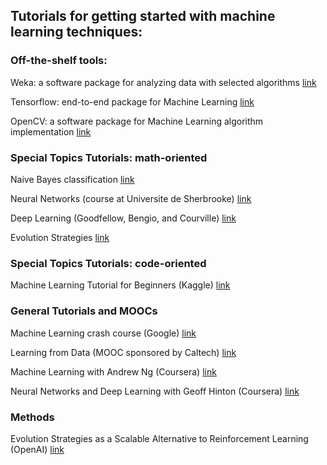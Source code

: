 ## Tutorials for getting started with machine learning techniques:

### Off-the-shelf tools:

Weka: a software package for analyzing data with selected algorithms   [link](https://www.cs.waikato.ac.nz/ml/weka/)  

Tensorflow: end-to-end package for Machine Learning  [link](https://www.tensorflow.org/)  

OpenCV: a software package for Machine Learning algorithm implementation  [link](https://opencv.org/)


### Special Topics Tutorials: math-oriented  

Naive Bayes classification  [link](https://www.machinelearningplus.com/predictive-modeling/how-naive-bayes-algorithm-works-with-example-and-full-code/)  

Neural Networks (course at Universite de Sherbrooke)  [link](https://www.youtube.com/playlist?list=PL6Xpj9I5qXYEcOhn7TqghAJ6NAPrNmUBH)  

Deep Learning (Goodfellow, Bengio, and Courville)  [link](http://www.deeplearningbook.org/)

Evolution Strategies  [link](https://lilianweng.github.io/lil-log/2019/09/05/evolution-strategies.html)


### Special Topics Tutorials: code-oriented  

Machine Learning Tutorial for Beginners (Kaggle)  [link](https://www.kaggle.com/kanncaa1/machine-learning-tutorial-for-beginners)

### General Tutorials and MOOCs  

Machine Learning crash course (Google)  [link](https://developers.google.com/machine-learning/crash-course/)  

Learning from Data (MOOC sponsored by Caltech)  [link](https://work.caltech.edu/telecourse.html)  

Machine Learning with Andrew Ng (Coursera)  [link](https://www.coursera.org/learn/machine-learning)

Neural Networks and Deep Learning with Geoff Hinton (Coursera)  [link](https://www.coursera.org/learn/neural-networks-deep-learning)

### Methods

Evolution Strategies as a Scalable Alternative to Reinforcement Learning (OpenAI)  [link](https://openai.com/blog/evolution-strategies/)
